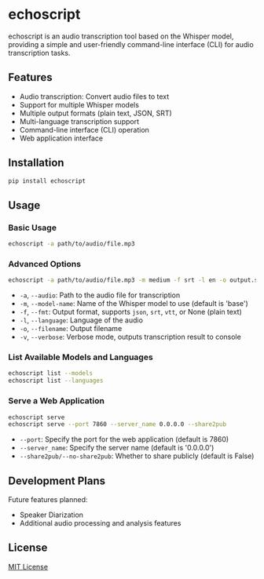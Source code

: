 # echoscript

echoscript is an audio transcription tool based on the Whisper model, providing a simple and user-friendly command-line interface (CLI) for audio transcription tasks.

## Features

- Audio transcription: Convert audio files to text
- Support for multiple Whisper models
- Multiple output formats (plain text, JSON, SRT)
- Multi-language transcription support
- Command-line interface (CLI) operation
- Web application interface

## Installation

```bash
pip install echoscript
```

## Usage

### Basic Usage

```bash
echoscript -a path/to/audio/file.mp3
```

### Advanced Options

```bash
echoscript -a path/to/audio/file.mp3 -m medium -f srt -l en -o output.srt -v
```

- `-a`, `--audio`: Path to the audio file for transcription
- `-m`, `--model-name`: Name of the Whisper model to use (default is 'base')
- `-f`, `--fmt`: Output format, supports `json`, `srt`, `vtt`, or None (plain text)
- `-l`, `--language`: Language of the audio
- `-o`, `--filename`: Output filename
- `-v`, `--verbose`: Verbose mode, outputs transcription result to console

### List Available Models and Languages

```bash
echoscript list --models
echoscript list --languages
```

### Serve a Web Application

```bash
echoscript serve
echoscript serve --port 7860 --server_name 0.0.0.0 --share2pub
```

- `--port`: Specify the port for the web application (default is 7860)
- `--server_name`: Specify the server name (default is '0.0.0.0')
- `--share2pub/--no-share2pub`: Whether to share publicly (default is False)

## Development Plans

Future features planned:

- Speaker Diarization
- Additional audio processing and analysis features

## License

[MIT License](LICENSE)
